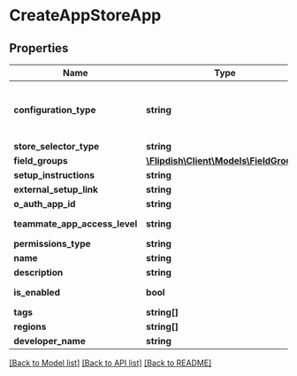 # CreateAppStoreApp

## Properties
Name | Type | Description | Notes
------------ | ------------- | ------------- | -------------
**configuration_type** | **string** | Configuration type  &lt;example&gt;External link&lt;/example&gt;&lt;example&gt;Flipdish hosted&lt;/example&gt; | 
**store_selector_type** | **string** | Store selector type | 
**field_groups** | [**\Flipdish\\Client\Models\FieldGroup[]**](FieldGroup.md) | Field groups | [optional] 
**setup_instructions** | **string** | Setup instructions | [optional] 
**external_setup_link** | **string** | External setup link | [optional] 
**o_auth_app_id** | **string** | OAuth app id | 
**teammate_app_access_level** | **string** | Teammate app access level | [optional] 
**permissions_type** | **string** | Permissions type | 
**name** | **string** | Name | 
**description** | **string** | Description | 
**is_enabled** | **bool** | Is application enabled | [optional] 
**tags** | **string[]** | Tags | 
**regions** | **string[]** | Regions | 
**developer_name** | **string** | Developer Name | [optional] 

[[Back to Model list]](../README.md#documentation-for-models) [[Back to API list]](../README.md#documentation-for-api-endpoints) [[Back to README]](../README.md)


